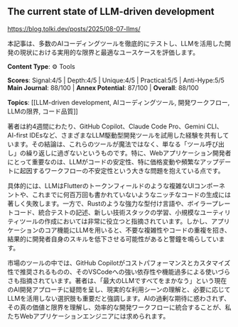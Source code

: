 ## The current state of LLM-driven development

https://blog.tolki.dev/posts/2025/08-07-llms/

本記事は、多数のAIコーディングツールを徹底的にテストし、LLMを活用した開発の現状における実用的な限界と最適なユースケースを評価します。

**Content Type**: ⚙️ Tools

**Scores**: Signal:4/5 | Depth:4/5 | Unique:4/5 | Practical:5/5 | Anti-Hype:5/5
**Main Journal**: 88/100 | **Annex Potential**: 87/100 | **Overall**: 88/100

**Topics**: [[LLM-driven development, AIコーディングツール, 開発ワークフロー, LLMの限界, コード品質]]

著者は約4週間にわたり、GitHub Copilot、Claude Code Pro、Gemini CLI、AI-first IDEsなど、さまざまなLLM駆動型開発ツールを試用した経験を共有しています。その結論は、これらのツールが魔法ではなく、単なる「ツール呼び出し」の繰り返しに過ぎないというものです。特に、Webアプリケーション開発者にとって重要なのは、LLMがコードの安定性、特に価格変動や頻繁なアップデートに起因するワークフローの不安定性という大きな問題を抱えている点です。

具体的には、LLMはFlutterのトークンフィールドのような複雑なUIコンポーネントや、これまでに何百万回も書かれていないようなニッチなコードの生成には著しく失敗します。一方で、Rustのような強力な型付け言語や、ボイラープレートコード、統合テストの記述、新しい技術スタックの学習、小規模なユーティリティツールの作成においては非常に役立つと指摘されています。しかし、アプリケーションのコア機能にLLMを用いると、不要な複雑性やコードの重複を招き、結果的に開発者自身のスキルを低下させる可能性があると警鐘を鳴らしています。

市場のツールの中では、GitHub Copilotがコストパフォーマンスとカスタマイズ性で推奨されるものの、そのVSCodeへの強い依存性や機能過多による使いづらさも指摘されています。著者は、「最大のLLMですべてをまかなう」という現在のAI開発アプローチに疑問を呈し、現実的な利用シーンの理解と、必要に応じてLLMを活用しない選択肢も重要だと強調します。AIの過剰な期待に惑わされず、その真の価値と限界を理解し、効率的な開発ワークフローに統合することが、私たちWebアプリケーションエンジニアには求められます。